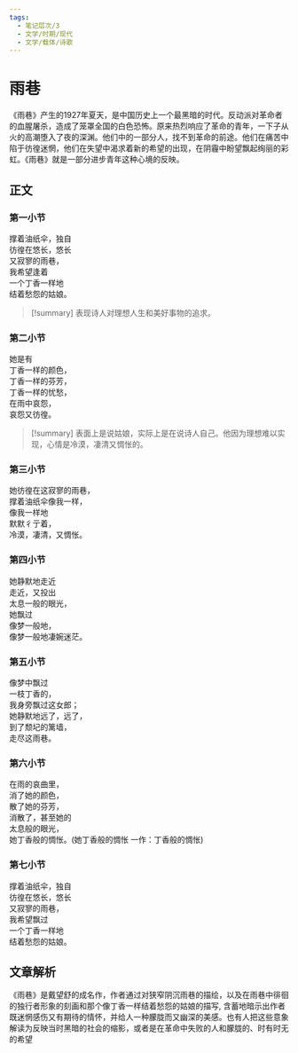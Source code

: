 ```yaml
---
tags:
  - 笔记层次/3
  - 文学/时期/现代
  - 文学/载体/诗歌
---
```


# 雨巷
《雨巷》产生的1927年夏天，是中国历史上一个最黑暗的时代。反动派对革命者的血腥屠杀，造成了笼罩全国的白色恐怖。原来热烈响应了革命的青年，一下子从火的高潮堕入了夜的深渊。他们中的一部分人，找不到革命的前途。他们在痛苦中陷于彷徨迷惘，他们在失望中渴求着新的希望的出现，在阴霾中盼望飘起绚丽的彩虹。《雨巷》就是一部分进步青年这种心境的反映。

## 正文
### 第一小节
撑着油纸伞，独自  
彷徨在悠长，悠长  
又寂寥的雨巷，  
我希望逢着  
一个丁香一样地  
结着愁怨的姑娘。

> [!summary]  表现诗人对理想人生和美好事物的追求。

### 第二小节

她是有  
丁香一样的颜色，  
丁香一样的芬芳，  
丁香一样的忧愁，  
在雨中哀怨，  
哀怨又彷徨。


> [!summary] 表面上是说姑娘，实际上是在说诗人自己。他因为理想难以实现，心情是冷漠，凄清又惆怅的。

### 第三小节

她彷徨在这寂寥的雨巷，  
撑着油纸伞像我一样，  
像我一样地  
默默彳亍着，  
冷漠，凄清，又惆怅。
### 第四小节

她静默地走近  
走近，又投出  
太息一般的眼光，  
她飘过  
像梦一般地，  
像梦一般地凄婉迷茫。

### 第五小节

像梦中飘过  
一枝丁香的，  
我身旁飘过这女郎；  
她静默地远了，远了，  
到了颓圮的篱墙，  
走尽这雨巷。
### 第六小节

在雨的哀曲里，  
消了她的颜色，  
散了她的芬芳，  
消散了，甚至她的  
太息般的眼光，  
她丁香般的惆怅。(她丁香般的惆怅 一作：丁香般的惆怅)
### 第七小节

撑着油纸伞，独自  
彷徨在悠长，悠长  
又寂寥的雨巷，  
我希望飘过  
一个丁香一样地  
结着愁怨的姑娘。

## 文章解析

《雨巷》是戴望舒的成名作，作者通过对狭窄阴沉雨巷的描绘，以及在雨巷中徘徊的独行者形象的刻画和那个像丁香一样结着愁怨的姑娘的描写, 含蓄地暗示出作者既迷惘感伤又有期待的情怀，并给人一种朦胧而又幽深的美感。也有人把这些意象解读为反映当时黑暗的社会的缩影，或者是在革命中失败的人和朦胧的、时有时无的希望